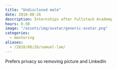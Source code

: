 ```yaml
---
title: "Undisclosed male"
date: 2018-08-26
description: Internships after Fullstack Academy
hours: 0.50
image: "/assets/img/avatar/generic-avatar.png"
categories:
  - mentoring
aliases:
  - /2018/08/26/samuel-lam/
---
```


Prefers privacy so removing picture and LinkedIn
